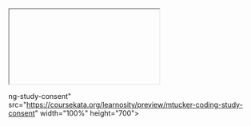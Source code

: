 <iframe data-type="learnosity" id="mtucker-codi

# University of California, Los Angeles 

## Study Information Sheet 

Jim Stigler, PhD and Mary Tucker from the University of California, Los Angeles (UCLA) are conducting a research study.

You were selected as a possible participant in this study because you are 18 years or older and because you have not previously had experience with computer programming. 

Your participation in this research study is voluntary. 


### Why is this study being conducted? 

*The goal of this study is to investigate how to enhance computer programming instruction in online learning environments.* 

### What will happen if I participate in this research study? 

If you volunteer to participate in this study, the researcher will ask you to do the following: 

* *Complete some questionnaires that examine your attitudes*
* *Complete a prior knowledge task*
* *Complete an introductory programming lesson*
* *Complete some computer programming tasks*

### How long will I participate in the study? 

The study will take 45 minutes to 1 hour to complete online.  

### Are there any potential risks or discomforts that I can expect from this study?

This study poses minimal risk to participants. 

Potential risks of participation include feelings of fatigue and frustration related to performance.

### Are there any potential benefits if I participate?

You will not directly benefit from participating in the study. However, the results of the research may inform us of the various factors affect how students learn from online coding instructon.


### What other choices do I have if I choose not to participate?

If you choose not to participate, then you are free to write a paper or participate in another research study being conducted by other researchers to receive course credit (please check with your instructor for specific guidelines). 

### Will I be paid for participating? 

Participants recruited from the UCLA Psychology Department Subject Pool will receive 1 course credit for your 1 hour online session. 

The 1 course credit will be given at the end of the online session. 

### What are my rights if I take part in this study?

You can choose whether or not you want to be in this study, and you may withdraw your consent and discontinue participation at any time.

Whatever decision you make, there will be no penalty to you, and no loss of benefits to which you were otherwise entitled.  

You may refuse to answer any questions that you do not want to answer and still remain in the study.

### Who can I contact if I have questions about this study?

The research team:  

If you have any questions, comments or concerns about the research, you can talk to one of the researchers. Please contact: Jim Stigler (PI) at stigler@ucla.edu

UCLA Office of the Human Research Protection Program (OHRPP): If you have questions about your rights while taking part in this study, or you have concerns or suggestions and you want to talk to someone other than the researchers about the study, please call the OHRPP at (310) 825-7122 or write to: 

10889 Wilshire Blvd, Suite 830
Los Angeles, CA 90095-1406

### Consent Signature 

<iframe data-type="learnosity" id="mtucker-coding-study-consent" src="https://coursekata.org/learnosity/preview/mtucker-coding-study-consent" width="100%" height="700"></iframe>

ng-study-consent" src="https://coursekata.org/learnosity/preview/mtucker-coding-study-consent" width="100%" height="700"></iframe>
